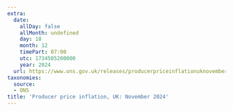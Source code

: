 ```yaml
---
extra:
  date:
    allDay: false
    allMonth: undefined
    day: 18
    month: 12
    timePart: 07:00
    utc: 1734505200000
    year: 2024
  url: https://www.ons.gov.uk/releases/producerpriceinflationuknovember2024
taxonomies:
  source:
  - ONS
title: 'Producer price inflation, UK: November 2024'
---
```

